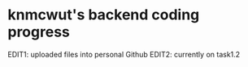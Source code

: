 # knmcwut's backend coding progress
EDIT1: uploaded files into personal Github
EDIT2: currently on task1.2
